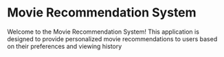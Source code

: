 # Movie Recommendation System
Welcome to the Movie Recommendation System! This application is designed to provide personalized movie recommendations to users based on their preferences and viewing history


